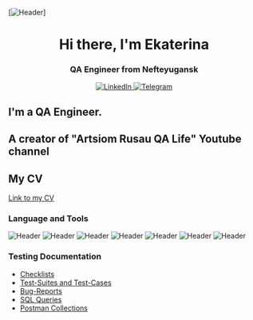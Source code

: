 [![Header](https://github.com/ludanimo/ludanimo/main/assets/video_preview_h264.gif)]
<div id="header" align="center">
    <h1>Hi there, I'm  Ekaterina </h1>
    <h3>QA Engineer from Nefteyugansk</h3>
</div>

<div id="socials" align="center">
    <a href="https://www.linkedin.com/in/ekaterina-burlakova-95b05825b/">
    <img src="https://img.shields.io/badge/LinkedIn-blue?style=for-the-badge&logo=linkedin&logoColor=white" alt="LinkedIn"/>
  </a>
    <a href="https://t.me/ludanimo">
    <img src="https://img.shields.io/badge/Telegram-blue?style=for-the-badge&logo=telegram&logoColor=white" alt="Telegram"/>
  </a>
</div>

## I'm a QA Engineer. 
## A creator of "Artsiom Rusau QA Life" Youtube channel 
## My CV
[Link to my CV](https://drive.google.com/file/d/1pXbbx1jppwZL1xdLuBSx4zgWN8uNs1mJ/view?usp=sharing)



### Language and Tools
![Header](https://img.shields.io/badge/Jira-090909?style=for-the-badge&logo=jira&logoColor=136be1)
![Header](https://img.shields.io/badge/Postman-090909?style=for-the-badge&logo=postman&logoColor=f76935)
![Header](https://img.shields.io/badge/Swagger-090909?style=for-the-badge&logo=swagger&logoColor=7ede2b)
![Header](https://img.shields.io/badge/Github-090909?style=for-the-badge&logo=github&logoColor=8cc4d7)
![Header](https://img.shields.io/badge/MySQL-090909?style=for-the-badge&logo=mysql&logoColor=00618a)
![Header](https://img.shields.io/badge/DevTools-090909?style=for-the-badge&logo=googlechrome&logoColor=2674f2)
![Header](https://img.shields.io/badge/TestRail-090909?style=for-the-badge&logo=&logoColor=71b556)



### Testing Documentation

- [Checklists](https://github.com/artichokeee/checklist)
- [Test-Suites and Test-Cases](https://github.com/artichokeee/test-cases)
- [Bug-Reports](https://github.com/artichokeee/bug-reports)
- [SQL Queries](https://github.com/artichokeee/SQL)
- [Postman Collections](https://github.com/artichokeee/postman)

